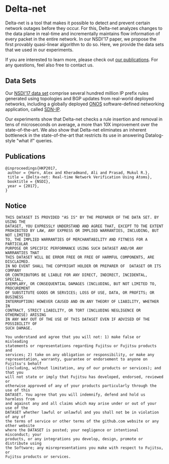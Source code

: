 # Delta-net

Delta-net is a tool that makes it possible to detect and prevent certain network
outages before they occur. For this, Delta-net analyzes changes to the data plane
in real-time and incrementally maintains flow information of every packet in the
entire network. In our NSDI'17 paper, we propose the first provably quasi-linear
algorithm to do so. Here, we provide the data sets that we used in our experiments.

If you are interested to learn more, please check out [our publications](#publications).
For any questions, feel also free to contact us.

## Data Sets

Our [NSDI'17 data set][data-set-nsdi-17] comprise several hundred million IP prefix
rules generated using topologies and BGP updates from real-world deployed networks,
including a globally deployed [ONOS][onos] software-defined networking application,
called [SDN-IP][sdn-ip].

Our experiments show that Delta-net checks a rule insertion and removal in tens of
microseconds on average, a more than 10X improvement over the state-of-the-art. We
also show that Delta-net eliminates an inherent bottleneck in the state-of-the-art
that restricts its use in answering Datalog-style "what if" queries.

[sdn-ip]: https://wiki.onosproject.org/display/ONOS/SDN-IP+Architecture
[onos]: http://onosproject.org/
[data-set-nsdi-17]: https://mega.nz/#!WgYBSZqC!pruWLWKse4KA60Mb35p4CE2eaJ-d1zyX4PkaO2PNWA0

## Publications

```
@inproceedings{HKP2017,
 author = {Horn, Alex and Kheradmand, Ali and Prasad, Mukul R.},
 title = {Delta-net: Real-time Network Verification Using Atoms},
 booktitle = {NSDI},
 year = {2017},
}
```

## Notice

```
THIS DATASET IS PROVIDED "AS IS" BY THE PREPARER OF THE DATA SET. BY USING THE
DATASET, YOU EXPRESSLY UNDERSTAND AND AGREE THAT, EXCEPT TO THE EXTENT
PROHIBITED BY LAW, ANY EXPRESS OR IMPLIED WARRANTIES, INCLUDING, BUT NOT LIMITED
TO, THE IMPLIED WARRANTIES OF MERCHANTABILITY AND FITNESS FOR A PARTICULAR
PURPOSE OR SPECIFIC PERFORMANCE USING SUCH DATASET AND/OR ANY WARRANTIES THAT
THIS DATASET WILL BE ERROR FREE OR FREE OF HARMFUL COMPONENTS, ARE DISCLAIMED.
IN NO EVENT SHALL THE COPYRIGHT HOLDER OR PREPARER OF  DATASET OR ITS COMPANY
OR CONTRIBUTORS BE LIABLE FOR ANY DIRECT, INDIRECT, INCIDENTAL, SPECIAL,
EXEMPLARY, OR CONSEQUENTIAL DAMAGES (INCLUDING, BUT NOT LIMITED TO, PROCUREMENT
OF SUBSTITUTE GOODS OR SERVICES; LOSS OF USE, DATA, OR PROFITS; OR BUSINESS
INTERRUPTION) HOWEVER CAUSED AND ON ANY THEORY OF LIABILITY, WHETHER IN
CONTRACT, STRICT LIABILITY, OR TORT (INCLUDING NEGLIGENCE OR OTHERWISE) ARISING
IN ANY WAY OUT OF THE USE OF THIS DATASET EVEN IF ADVISED OF THE POSSIBILITY OF
SUCH DAMAGE.

You understand and agree that you will not: 1) make false or misleading
statements or representations regarding Fujitsu or Fujitsu products and
services; 2) take on any obligation or responsibility, or make any
representation, warranty, guarantee or endorsement to anyone on Fujitsu's behalf
(including, without limitation, any of our products or services); and that you
will not state or imply that Fujitsu has developed, endorsed, reviewed or
otherwise approved of any of your products particularly through the use of this
DATASET. You agree that you will indemnify, defend and hold us harmless from
and against any and all claims which may arise under or out of your use of the
DATASET whether lawful or unlawful and you shall not be in violation of any of
the terms of service or other terms of the github.com website or any other website
where the DATASET is posted; your negligence or intentional misconduct; your
products, or any integrations you develop, design, promote or distribute using
the Software; any misrepresentations you make with respect to Fujitsu, or
Fujitsu products or services.
```
